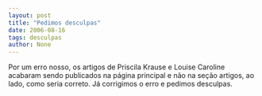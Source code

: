```yaml
---
layout: post
title: "Pedimos desculpas"
date: 2006-08-16
tags: desculpas
author: None
---
```

Por um erro nosso, os artigos de Priscila Krause e Louise Caroline acabaram sendo publicados na página principal e não na seção artigos, ao lado, como seria correto.
Já corrigimos o erro e pedimos desculpas. 